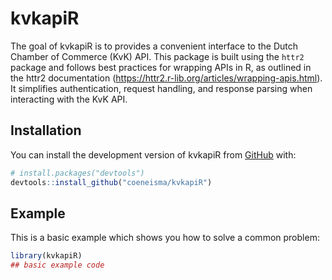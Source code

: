 
<!-- README.md is generated from README.Rmd. Please edit that file -->

# kvkapiR

<!-- badges: start -->
<!-- badges: end -->

The goal of kvkapiR is to provides a convenient interface to the Dutch
Chamber of Commerce (KvK) API. This package is built using the `httr2`
package and follows best practices for wrapping APIs in R, as outlined
in the httr2 documentation
(<https://httr2.r-lib.org/articles/wrapping-apis.html>). It simplifies
authentication, request handling, and response parsing when interacting
with the KvK API.

## Installation

You can install the development version of kvkapiR from
[GitHub](https://github.com/) with:

``` r
# install.packages("devtools")
devtools::install_github("coeneisma/kvkapiR")
```

## Example

This is a basic example which shows you how to solve a common problem:

``` r
library(kvkapiR)
## basic example code
```
